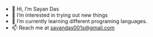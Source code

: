 - 👋 Hi, I’m Sayan Das
- 👀 I’m interested in trying out new things
- 🌱 I’m currently learning different programing languages.
- 📫 Reach me at sayandas001s@gmail.com

<!---
Nobita006/Nobita006 is a ✨ special ✨ repository because its `README.md` (this file) appears on your GitHub profile.
You can click the Preview link to take a look at your changes.
--->
